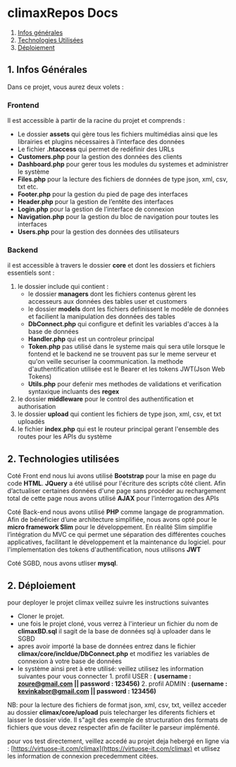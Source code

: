 # climaxRepos Docs

1. [Infos générales](#general-info)
2. [Technologies Utilisées](#technologies)
3. [Déploiement](#Deploiement)

## 1. Infos Générales
Dans ce projet, vous aurez deux volets : 

### Frontend
Il est accessible à partir de la racine du projet et comprends :
* Le dossier **assets** qui gère tous les fichiers multimédias ainsi que les librairies et plugins nécessaires à l’interface des données
* Le fichier **.htaccess** qui permet de redéfinir des URLs
* **Customers.php** pour la gestion des données des clients
* **Dashboard.php** pour gerer tous les modules du systemes et administrer le système
* **Files.php** pour la lecture des fichiers de données de type json, xml, csv, txt etc.
* **Footer.php** pour la gestion du pied de page des interfaces
* **Header.php** pour la gestion de l’entête  des interfaces  
* **Login.php** pour la gestion de l’interface de connexion
* **Navigation.php** pour la gestion du bloc de navigation pour toutes les interfaces
* **Users.php** pour la gestion des données  des utilisateurs

### Backend
il est accessible à travers le dossier **core** et dont les dossiers et fichiers essentiels sont : 
   1.  le dossier include qui contient : 
       * le dossier **managers** dont les fichiers contenus gèrent les accesseurs aux données des tables user et customers
       * le dossier **models** dont les fichiers definissent le modèle de données et facilient la manipulation des données des tables 
       * **DbConnect.php** qui configure et definit les variables d'acces à la base de données
       * **Handler.php** qui est un controleur principal
       * **Token.php** pas utilisé dans le systeme mais qui sera utile lorsque le fontend et le backend ne se trouvent pas sur le meme serveur et qu'on veille securiser la coommunication. la methode d'authentification utilisée est le Bearer et les tokens JWT(Json Web Tokens)
       * **Utils.php** pour defenir mes methodes de validations et verification syntaxique incluants des **regex**
  2. le dossier **middleware** pour le control des authentification et authorisation
  3. le dossier **upload** qui contient les fichiers de type json, xml, csv, et txt uploadés
  4. le fichier **index.php** qui est le routeur principal gerant l'ensemble des routes pour les APIs du système

## 2. Technologies utilisées
Coté Front end nous lui avons utilisé **Bootstrap** pour la mise en page du code **HTML**. **JQuery** a été utilisé pour l'écriture des scripts côté client. Afin d’actualiser certaines données d'une page sans procéder au rechargement total de cette page nous avons utilisé **AJAX** pour l’interrogation des APIs

Coté Back-end  nous avons utilisé **PHP** comme langage de programmation. Afin de bénéficier d’une architecture simplifiée, nous avons opté pour le **micro framework Slim** pour le développement.  En réalité Slim simplifie l’intégration du  MVC ce qui permet une séparation des différentes couches applicatives, facilitant le développement et la maintenance du logiciel. pour l'implementation des tokens d'authentification, nous utilisons **JWT**

Coté SGBD, nous avons utliser **mysql**.

## 2. Déploiement
pour deployer le projet climax veillez suivre les instructions suivantes
* Cloner le projet.
* une fois le projet cloné, vous verrez à l'interieur un fichier du nom de **climaxBD.sql** il sagit de la base de données sql à uploader dans le SGBD
* apres avoir importé la base de données entrez dans le fichier **climax/core/incldue/DbConnect.php** et modifiez les variables de connexion à votre base de données
* le système ainsi pret à etre utilisé: veillez utilisez les information suivantes pour vous connecter
      1.  profil USER : **( username : zoure@gmail.com || password : 123456)**
      2.  profil ADMIN : **(username : kevinkabor@gmail.com || password : 123456)**
      
NB: pour la lecture des fichiers de format json, xml, csv, txt, veillez acceder au dossier **climax/core/upload** puis telecharger les diferents fichiers et laisser le dossier vide. Il s"agit des exemple de structuration des formats de fichiers que vous devez respecter afin de faciliter le parseur implémenté. 

pour vos test directement, veillez accedé au projet deja hebergé en ligne via : [https://virtuose-it.com/climax](https://virtuose-it.com/climax) et utlisez les information de connexion precedemment citées.



